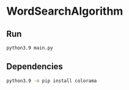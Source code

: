 # WordSearchAlgorithm

## Run

``` python3
python3.9 main.py
```

## Dependencies

``` zsh
python3.9 -m pip install colorama
```
